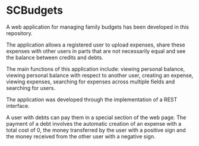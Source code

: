 # SCBudgets

A web application for managing family budgets has been developed in this repository.

The application allows a registered user to upload expenses, share these expenses with other users in parts that are not necessarily equal and see the balance between credits and debts.

The main functions of this application include: viewing personal balance, viewing personal balance with respect to another user, creating an expense, viewing expenses, searching for expenses across multiple fields and searching for users.

The application was developed through the implementation of a REST interface.

A user with debts can pay them in a special section of the web page. The payment of a debt involves the automatic creation of an expense with a total cost of 0, the money transferred by the user with a positive sign and the money received from the other user with a negative sign.
